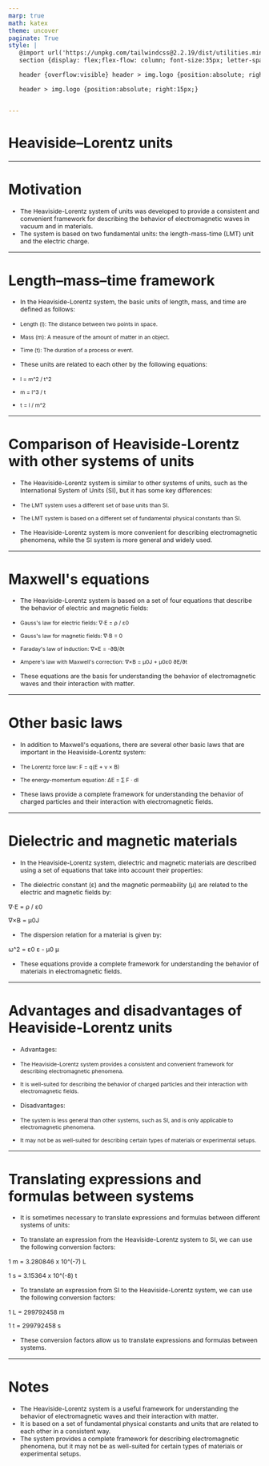 ```yaml
---
marp: true
math: katex
theme: uncover
paginate: True
style: |
   @import url('https://unpkg.com/tailwindcss@2.2.19/dist/utilities.min.css');
   section {display: flex;flex-flow: column; font-size:35px; letter-spacing:1.4px;}

   header {overflow:visible} header > img.logo {position:absolute; right:15px;}

   header > img.logo {position:absolute; right:15px;}


---
```

<!-- backgroundImage: url('backgrounds/aaabstract (6).png') -->
<!-- _class: lead -->

 # Heaviside–Lorentz units

---
<style scoped>p,li {font-size:0.92em}</style>

 # Motivation
- The Heaviside-Lorentz system of units was developed to provide a consistent and convenient framework for describing the behavior of electromagnetic waves in vacuum and in materials.
- The system is based on two fundamental units: the length-mass-time (LMT) unit and the electric charge.


---
<style scoped>p,li {font-size:0.68em}</style>

 # Length–mass–time framework

- In the Heaviside-Lorentz system, the basic units of length, mass, and time are defined as follows:

+ Length (l): The distance between two points in space.

+ Mass (m): A measure of the amount of matter in an object.

+ Time (t): The duration of a process or event.
- These units are related to each other by the following equations:

+ l = m^2 / t^2

+ m = l^3 / t

+ t = l / m^2

---
<style scoped>p,li {font-size:0.84em}</style>

 # Comparison of Heaviside-Lorentz with other systems of units

- The Heaviside-Lorentz system is similar to other systems of units, such as the International System of Units (SI), but it has some key differences:

+ The LMT system uses a different set of base units than SI.

+ The LMT system is based on a different set of fundamental physical constants than SI.
- The Heaviside-Lorentz system is more convenient for describing electromagnetic phenomena, while the SI system is more general and widely used.

---
<style scoped>p,li {font-size:0.76em}</style>

 # **Maxwell's equations**

- The Heaviside-Lorentz system is based on a set of four equations that describe the behavior of electric and magnetic fields:

+ Gauss's law for electric fields: ∇⋅E = ρ / ε0

+ Gauss's law for magnetic fields: ∇⋅B = 0

+ Faraday's law of induction: ∇×E = -∂B/∂t

+ Ampere's law with Maxwell's correction: ∇×B = μ0J + μ0ε0 ∂E/∂t
- These equations are the basis for understanding the behavior of electromagnetic waves and their interaction with matter.

---
<style scoped>p,li {font-size:0.84em}</style>

 # **Other basic laws**
- In addition to Maxwell's equations, there are several other basic laws that are important in the Heaviside-Lorentz system:

+ The Lorentz force law: F = q(E + v × B)

+ The energy-momentum equation: ΔE = ∑ F · dl
- These laws provide a complete framework for understanding the behavior of charged particles and their interaction with electromagnetic fields.


---
<style scoped>p,li {font-size:0.72em}</style>

 # Dielectric and magnetic materials

- In the Heaviside-Lorentz system, dielectric and magnetic materials are described using a set of equations that take into account their properties:

+ The dielectric constant (ε) and the magnetic permeability (μ) are related to the electric and magnetic fields by:

∇⋅E = ρ / ε0

∇×B = μ0J

+ The dispersion relation for a material is given by:

ω^2 = ε0 ε - μ0 μ
- These equations provide a complete framework for understanding the behavior of materials in electromagnetic fields.

---
<style scoped>p,li {font-size:0.76em}</style>

 # Advantages and disadvantages of Heaviside-Lorentz units
- Advantages:

+ The Heaviside-Lorentz system provides a consistent and convenient framework for describing electromagnetic phenomena.

+ It is well-suited for describing the behavior of charged particles and their interaction with electromagnetic fields.
- Disadvantages:

+ The system is less general than other systems, such as SI, and is only applicable to electromagnetic phenomena.

+ It may not be as well-suited for describing certain types of materials or experimental setups.


---
<style scoped>p,li {font-size:0.68em}</style>

 # Translating expressions and formulas between systems

- It is sometimes necessary to translate expressions and formulas between different systems of units:

+ To translate an expression from the Heaviside-Lorentz system to SI, we can use the following conversion factors:

1 m = 3.280846 x 10^(-7) L

1 s = 3.15364 x 10^(-8) t

+ To translate an expression from SI to the Heaviside-Lorentz system, we can use the following conversion factors:

1 L = 299792458 m

1 t = 299792458 s
- These conversion factors allow us to translate expressions and formulas between systems.

---
<style scoped>p,li {font-size:0.88em}</style>

 # Notes
- The Heaviside-Lorentz system is a useful framework for understanding the behavior of electromagnetic waves and their interaction with matter.
- It is based on a set of fundamental physical constants and units that are related to each other in a consistent way.
- The system provides a complete framework for describing electromagnetic phenomena, but it may not be as well-suited for certain types of materials or experimental setups.

